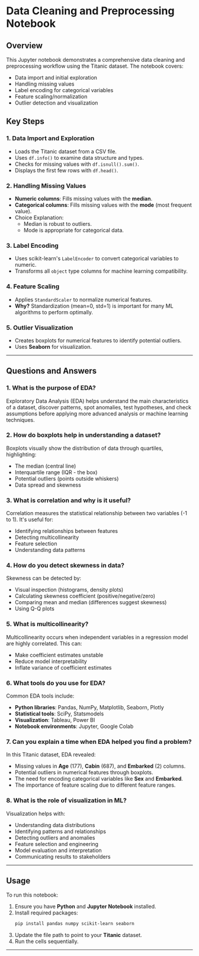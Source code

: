 # Data Cleaning and Preprocessing Notebook

## Overview
This Jupyter notebook demonstrates a comprehensive data cleaning and preprocessing workflow using the Titanic dataset. The notebook covers:

- Data import and initial exploration
- Handling missing values
- Label encoding for categorical variables
- Feature scaling/normalization
- Outlier detection and visualization

## Key Steps

### 1. Data Import and Exploration
- Loads the Titanic dataset from a CSV file.
- Uses `df.info()` to examine data structure and types.
- Checks for missing values with `df.isnull().sum()`.
- Displays the first few rows with `df.head()`.

### 2. Handling Missing Values
- **Numeric columns**: Fills missing values with the **median**.
- **Categorical columns**: Fills missing values with the **mode** (most frequent value).
- Choice Explanation:
  - Median is robust to outliers.
  - Mode is appropriate for categorical data.

### 3. Label Encoding
- Uses scikit-learn's `LabelEncoder` to convert categorical variables to numeric.
- Transforms all `object` type columns for machine learning compatibility.

### 4. Feature Scaling
- Applies `StandardScaler` to normalize numerical features.
- **Why?** Standardization (mean=0, std=1) is important for many ML algorithms to perform optimally.

### 5. Outlier Visualization
- Creates boxplots for numerical features to identify potential outliers.
- Uses **Seaborn** for visualization.

---

## Questions and Answers

### 1. What is the purpose of EDA?
Exploratory Data Analysis (EDA) helps understand the main characteristics of a dataset, discover patterns, spot anomalies, test hypotheses, and check assumptions before applying more advanced analysis or machine learning techniques.

### 2. How do boxplots help in understanding a dataset?
Boxplots visually show the distribution of data through quartiles, highlighting:
- The median (central line)
- Interquartile range (IQR - the box)
- Potential outliers (points outside whiskers)
- Data spread and skewness

### 3. What is correlation and why is it useful?
Correlation measures the statistical relationship between two variables (-1 to 1). It's useful for:
- Identifying relationships between features
- Detecting multicollinearity
- Feature selection
- Understanding data patterns

### 4. How do you detect skewness in data?
Skewness can be detected by:
- Visual inspection (histograms, density plots)
- Calculating skewness coefficient (positive/negative/zero)
- Comparing mean and median (differences suggest skewness)
- Using Q-Q plots

### 5. What is multicollinearity?
Multicollinearity occurs when independent variables in a regression model are highly correlated. This can:
- Make coefficient estimates unstable
- Reduce model interpretability
- Inflate variance of coefficient estimates

### 6. What tools do you use for EDA?
Common EDA tools include:
- **Python libraries**: Pandas, NumPy, Matplotlib, Seaborn, Plotly
- **Statistical tools**: SciPy, Statsmodels
- **Visualization**: Tableau, Power BI
- **Notebook environments**: Jupyter, Google Colab

### 7. Can you explain a time when EDA helped you find a problem?
In this Titanic dataset, EDA revealed:
- Missing values in **Age** (177), **Cabin** (687), and **Embarked** (2) columns.
- Potential outliers in numerical features through boxplots.
- The need for encoding categorical variables like **Sex** and **Embarked**.
- The importance of feature scaling due to different feature ranges.

### 8. What is the role of visualization in ML?
Visualization helps with:
- Understanding data distributions
- Identifying patterns and relationships
- Detecting outliers and anomalies
- Feature selection and engineering
- Model evaluation and interpretation
- Communicating results to stakeholders

---

## Usage

To run this notebook:

1. Ensure you have **Python** and **Jupyter Notebook** installed.
2. Install required packages:
    ```bash
    pip install pandas numpy scikit-learn seaborn
    ```
3. Update the file path to point to your **Titanic** dataset.
4. Run the cells sequentially.

---

